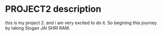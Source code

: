 # PROJECT2 description
this is my project 2.
and i am very excited to do it.
So begining this journey by taking Slogan JAI SHRI RAM.